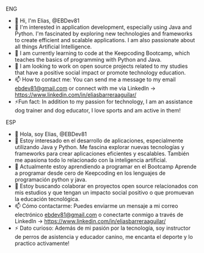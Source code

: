 ENG
- 👋 Hi, I'm Elias, @EBDev81
- 👀 I'm interested in application development, especially using Java and Python. I'm fascinated by exploring new technologies and frameworks to create efficient and scalable applications. I am also passionate about all things Artificial Intelligence.
- 🌱 I am currently learning to code at the Keepcoding Bootcamp, which teaches the basics of programming with Python and Java.
- 💞️ I am looking to work on open source projects related to my studies that have a positive social impact or promote technology education.
- 📫 How to contact me: You can send me a message to my email ebdev81@gmail.com or connect with me via LinkedIn -> https://www.linkedin.com/in/eliasbarreraaguilar/
- ⚡Fun fact: In addition to my passion for technology, I am an assistance dog trainer and dog educator, I love sports and am active in them!

ESP
- 👋 Hola, soy Elias, @EBDev81
- 👀 Estoy interesado en el desarrollo de aplicaciones, especialmente utilizando Java y Python. Me fascina explorar nuevas tecnologías y frameworks para crear aplicaciones eficientes y escalables. También me apasiona todo lo relacionado con la inteligencia artificial.
- 🌱 Actualmente estoy aprendiendo a programar en el Bootcamp Aprende a programar desde cero de Keepcoding en los lenguajes de programación python y java. 
- 💞️ Estoy buscando colaborar en proyectos open source relacionados con mis estudios y que tengan un impacto social positivo o que promuevan la educación tecnológica.
- 📫 Cómo contactarme: Puedes enviarme un mensaje a mi correo electrónico ebdev81@gmail.com o conectarte conmigo a través de LinkedIn -> https://www.linkedin.com/in/eliasbarreraaguilar/
- ⚡ Dato curioso: Además de mi pasión por la tecnología, soy instructor de perros de asistencia y educador canino, me encanta el deporte y lo practico activamente!
<!---
EBDev81/EBDev81 is a ✨ special ✨ repository because its `README.md` (this file) appears on your GitHub profile.
You can click the Preview link to take a look at your changes.
--->
